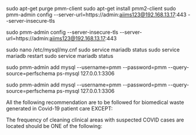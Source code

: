 




sudo apt-get purge pmm-client
sudo apt-get install pmm2-client
sudo pmm-admin config --server-url=https://admin:aiims123@192.168.13.17:443 --server-insecure-tls


sudo pmm-admin config --server-insecure-tls --server-url=https://admin:aiims123@192.168.13.17:443

sudo nano  /etc/mysql/my.cnf 
sudo service mariadb status
sudo service mariadb  restart
sudo service mariadb status

sudo pmm-admin add mysql --username=pmm --password=pmm --query-source=perfschema ps-mysql 127.0.0.1:3306

sudo pmm-admin add mysql --username=pmm --password=pmm --query-source=perfschema ps-mysql 127.0.0.1:3306



All the following recommendation are to be followed for biomedical waste generated in Covid-19 patient care EXCEPT:

The frequency of cleaning clinical areas with suspected COVID cases are located should be ONE of the following:
